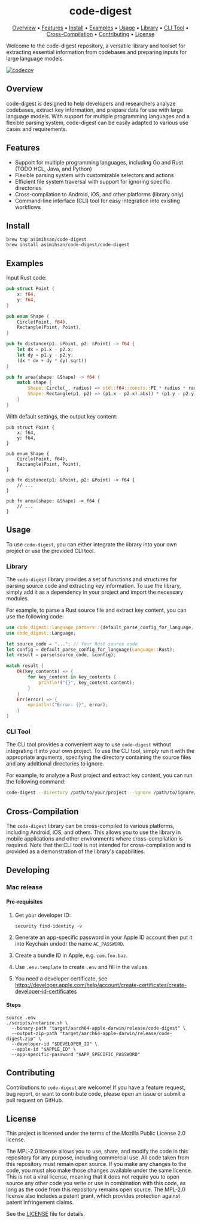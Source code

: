 <h1 align="center">
  code-digest
</h1>

<p align="center">
    <a href="#overview">Overview</a> •
    <a href="#features">Features</a> •
    <a href="#install">Install</a> •
    <a href="#examples">Examples</a> •
    <a href="#usage">Usage</a> •
    <a href="#library">Library</a> •
    <a href="#cli-tool">CLI Tool</a> •
    <a href="#cross-compilation">Cross-Compilation</a> •
    <a href="#contributing">Contributing</a> •
    <a href="#license">License</a>
</p>

Welcome to the code-digest repository, a versatile library and toolset for
extracting essential information from codebases and preparing inputs for large
language models.

[![codecov](https://codecov.io/gh/asimihsan/code-digest/branch/main/graph/badge.svg?token=70NAB25YOV)](https://codecov.io/gh/asimihsan/code-digest)

## Overview

code-digest is designed to help developers and researchers analyze codebases,
extract key information, and prepare data for use with large language models.
With support for multiple programming languages and a flexible parsing system,
code-digest can be easily adapted to various use cases and requirements.

## Features

- Support for multiple programming languages, including Go and Rust (TODO HCL,
  Java, and Python)
- Flexible parsing system with customizable selectors and actions
- Efficient file system traversal with support for ignoring specific directories
- Cross-compilation to Android, iOS, and other platforms (library only)
- Command-line interface (CLI) tool for easy integration into existing workflows

## Install

```shell
brew tap asimihsan/code-digest
brew install asimihsan/code-digest/code-digest
```

## Examples

Input Rust code:

```rust
pub struct Point {
    x: f64,
    y: f64,
}

pub enum Shape {
    Circle(Point, f64),
    Rectangle(Point, Point),
}

pub fn distance(p1: &Point, p2: &Point) -> f64 {
    let dx = p1.x - p2.x;
    let dy = p1.y - p2.y;
    (dx * dx + dy * dy).sqrt()
}

pub fn area(shape: &Shape) -> f64 {
    match shape {
        Shape::Circle(_, radius) => std::f64::consts::PI * radius * radius,
        Shape::Rectangle(p1, p2) => (p1.x - p2.x).abs() * (p1.y - p2.y).abs(),
    }
}
```

With default settings, the output key content:

```text
pub struct Point {
    x: f64,
    y: f64,
}

pub enum Shape {
    Circle(Point, f64),
    Rectangle(Point, Point),
}

pub fn distance(p1: &Point, p2: &Point) -> f64 {
    // ...
}

pub fn area(shape: &Shape) -> f64 {
    // ...
}
```

## Usage

To use `code-digest`, you can either integrate the library into your own project
or use the provided CLI tool.

### Library

The `code-digest` library provides a set of functions and structures for parsing
source code and extracting key information. To use the library, simply add it as
a dependency in your project and import the necessary modules.

For example, to parse a Rust source file and extract key content, you can use
the following code:

```rust
use code_digest::language_parsers::{default_parse_config_for_language, parse};
use code_digest::Language;

let source_code = "..."; // Your Rust source code
let config = default_parse_config_for_language(Language::Rust);
let result = parse(source_code, &config);

match result {
    Ok(key_contents) => {
        for key_content in key_contents {
            println!("{}", key_content.content);
        }
    }
    Err(error) => {
        eprintln!("Error: {}", error);
    }
}
```

### CLI Tool

The CLI tool provides a convenient way to use `code-digest` without integrating
it into your own project. To use the CLI tool, simply run it with the
appropriate arguments, specifying the directory containing the source files and
any additional directories to ignore.

For example, to analyze a Rust project and extract key content, you can run the
following command:

```sh
code-digest --directory /path/to/your/project --ignore /path/to/ignore/directory
```

## Cross-Compilation

The `code-digest` library can be cross-compiled to various platforms, including
Android, iOS, and others. This allows you to use the library in mobile
applications and other environments where cross-compilation is required. Note
that the CLI tool is not intended for cross-compilation and is provided as a
demonstration of the library's capabilities.

## Developing

### Mac release

#### Pre-requisites

1. Get your developer ID:

    ```shell
    security find-identity -v
    ```

2. Generate an app-specific password in your Apple ID account then put it into Keychain undedr the name `AC_PASSWORD`.
3. Create a bundle ID in Apple, e.g. `com.foo.baz`.
4. Use `.env.template` to create `.env` and fill in the values.
5. You need a developer certificate, see https://developer.apple.com/help/account/create-certificates/create-developer-id-certificates

#### Steps

```shell
source .env
./scripts/notarize.sh \
  --binary-path "target/aarch64-apple-darwin/release/code-digest" \
  --output-zip-path "target/aarch64-apple-darwin/release/code-digest.zip" \
  --developer-id "$DEVELOPER_ID" \
  --apple-id "$APPLE_ID" \
  --app-specific-password "$APP_SPECIFIC_PASSWORD"
```

## Contributing

Contributions to `code-digest` are welcome! If you have a feature request, bug
report, or want to contribute code, please open an issue or submit a pull
request on GitHub.

## License

This project is licensed under the terms of the Mozilla Public License 2.0
license.

The MPL-2.0 license allows you to use, share, and modify the code in this
repository for any purpose, including commercial use. All code taken from this
repository must remain open source. If you make any changes to the code, you
must also make those changes available under the same license. This is not a
viral license, meaning that it does not require you to open source any other
code you write or use in combination with this code, as long as the code from
this repository remains open source. The MPL-2.0 license also includes a patent
grant, which provides protection against patent infringement claims.

See the [LICENSE](LICENSE) file for details.
